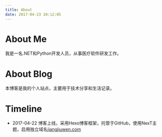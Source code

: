 ```yaml
---
title: About
date: 2017-04-23 10:12:05
---
```



# About Me

我是一名.NET和Python开发人员，从事医疗软件研发工作。

# About Blog

本博客是我的个人站点，主要用于技术分享和生活记录。

# Timeline

- 2017-04-22 博客上线，采用Hexo博客框架，托管于GitHub，使用NexT主题，启用独立域名[jiangjiuwen.com](http://jiangjiuwen.com)